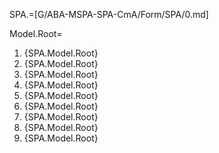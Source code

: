 SPA.=[G/ABA-MSPA-SPA-CmA/Form/SPA/0.md]

Model.Root=<ol><li>{SPA.Model.Root}<li>{SPA.Model.Root}<li>{SPA.Model.Root}<li>{SPA.Model.Root}<li>{SPA.Model.Root}<li>{SPA.Model.Root}<li>{SPA.Model.Root}<li>{SPA.Model.Root}<li>{SPA.Model.Root}</ol>

